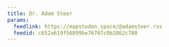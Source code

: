 ```yaml
---
title: Dr. Adam Steer
params:
  feedlink: https://mapstodon.space/@adamsteer.rss
  feedid: c652a619f56899be76707c0b2862c780
---
```

